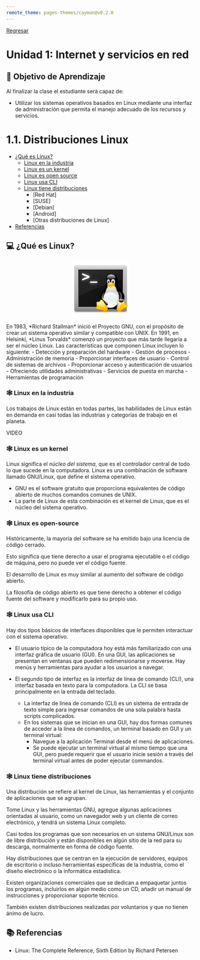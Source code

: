 ```yaml
---
remote_theme: pages-themes/cayman@v0.2.0
---
```

[Regresar](/Administracion-de-Sistemas-y-Servicios-en-Red/)

# Unidad 1: Internet y servicios en red

## 🎯 Objetivo de Aprendizaje
Al finalizar la clase el estudiante será capaz de:
- Utilizar los sistemas operativos basados en Linux mediante una interfaz de administración que permita el manejo adecuado de los recursos y servicios.

# 1.1. Distribuciones Linux
- [¿Qué es Linux?](#definicion)
    - [Linux en la industria](#industria)
    - [Linux es un kernel](#nucleo)
    - [Linux es open source](#open_source) 
    - [Linux usa CLI](#cli)
    - [Linux tiene distribuciones](#distribuciones)
        - [Red Hat]
        - [SUSE]
        - [Debian]
        - [Android]
        - [Otras distribuciones de Linux]
- [Referencias](#referencias)

<a name="objetivo_aprendizaje"> </a>



<a name="definicion"> </a>
## 💻 ¿Qué es Linux?
<p align="center">
  <img src="../imagenes/terminal-linux.png" alt="linux" width="30%">
</p>
En 1983, *Richard Stallman* inició el Proyecto GNU, con el propósito de crear un sistema operativo similar y compatible con UNIX. En 1991, en Helsinki, *Linus Torvalds* comenzó un proyecto que más tarde llegaría a ser el núcleo Linux.
Las características que componen Linux incluyen lo siguiente:
- Detección y preparación del hardware
- Gestión de procesos
- Administración de memoria
- Proporcionar interfaces de usuario
- Control de sistemas de archivos
- Proporcionar acceso y autenticación de usuarios
- Ofreciendo utilidades administrativas
- Servicios de puesta en marcha
- Herramientas de programación

<a name="industria"> </a>
### 🕸️ **Linux en la industria**
Los trabajos de Linux están en todas partes, las habilidades de Linux están en demanda en casi todas las industrias y categorías de trabajo en el planeta.

VIDEO

<a name="nucleo"> </a>
### 🕸️ **Linux es un kernel**
Linux significa el *núcleo del sistema*, que es el controlador central de todo lo que sucede en la computadora.
Linux es una combinación de software llamado GNU/Linux, que define el sistema operativo.
- GNU es el software gratuito que proporciona equivalentes de código abierto de muchos comandos comunes de UNIX.
- La parte de Linux de esta combinación es el kernel de Linux, que es el núcleo del sistema operativo.

<a name="open_source"> </a>
### 🕸️ **Linux es open-source**
Históricamente, la mayoría del software se ha emitido bajo una licencia de código cerrado.

Esto significa que tiene derecho a usar el programa ejecutable o el código de máquina, pero no puede ver el código fuente.

El desarrollo de Linux es muy similar al aumento del software de código abierto.

La filosofía de código abierto es que tiene derecho a obtener el código fuente del software y modificarlo para su propio uso.

<a name="cli"> </a>
### 🕸️ **Linux usa CLI**
Hay dos tipos básicos de interfaces disponibles que le permiten interactuar con el sistema operativo.

- El usuario típico de la computadora hoy está más familiarizado con una interfaz gráfica de usuario (GUI).
En una GUI, las aplicaciones se presentan en ventanas que pueden redimensionarse y moverse. Hay menús y herramientas para ayudar a los usuarios a navegar.

- El segundo tipo de interfaz es la interfaz de línea de comando (CLI), una interfaz basada en texto para la computadora.
La CLI se basa principalmente en la entrada del teclado.

    - La interfaz de línea de comando (CLI) es un sistema de entrada de texto simple para ingresar comandos de una sola palabra hasta scripts complicados.
    - En los sistemas que se inician en una GUI, hay dos formas comunes de acceder a la línea de comandos, un terminal basado en GUI y un terminal virtual:
        - Navegue a la aplicación Terminal desde el menú de aplicaciones.
        - Se puede ejecutar un terminal virtual al mismo tiempo que una GUI, pero puede requerir que el usuario inicie sesión a través del terminal virtual antes de poder ejecutar commandos.

<a name="distribuciones"> </a>
### 🕸️ **Linux tiene distribuciones**
Una distribución se refiere al kernel de Linux, las herramientas y el conjunto de aplicaciones que se agrupan.

Tome Linux y las herramientas GNU, agregue algunas aplicaciones orientadas al usuario, como un navegador web y un cliente de correo electrónico, y tendrá un sistema Linux completo.

Casi todos los programas que son necesarios en un sistema GNU/Linux son de libre distribución y están disponibles en algún sitio de la red para su descarga, normalmente en forma de código fuente.

Hay distribuciones que se centran en la ejecución de servidores, equipos de escritorio o incluso herramientas específicas de la industria, como el diseño electrónico o la informática estadística.

Existen organizaciones comerciales que se dedican a empaquetar juntos los programas, incluirlos en algún medio como un CD, añadir un manual de instrucciones y proporcionar soporte técnico.

También existen distribuciones realizadas por voluntarios y que no tienen ánimo de lucro.

<a name="referencias"> </a>
## 📚 Referencias
* Linux: The Complete Reference, Sixth Edition by Richard Petersen